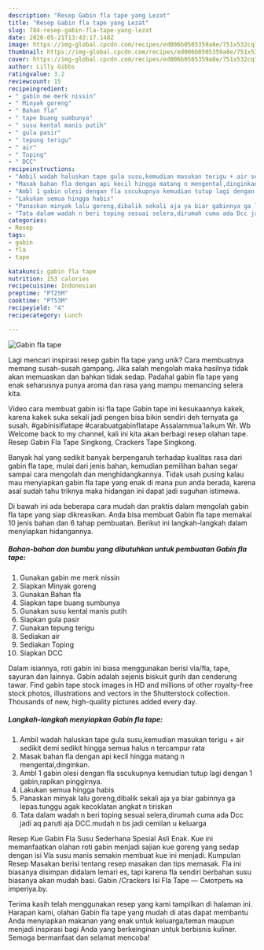 ```yaml
---
description: "Resep Gabin fla tape yang Lezat"
title: "Resep Gabin fla tape yang Lezat"
slug: 784-resep-gabin-fla-tape-yang-lezat
date: 2020-05-21T13:43:17.148Z
image: https://img-global.cpcdn.com/recipes/ed006b0505359a8e/751x532cq70/gabin-fla-tape-foto-resep-utama.jpg
thumbnail: https://img-global.cpcdn.com/recipes/ed006b0505359a8e/751x532cq70/gabin-fla-tape-foto-resep-utama.jpg
cover: https://img-global.cpcdn.com/recipes/ed006b0505359a8e/751x532cq70/gabin-fla-tape-foto-resep-utama.jpg
author: Lilly Gibbs
ratingvalue: 3.2
reviewcount: 15
recipeingredient:
- " gabin me merk nissin"
- " Minyak goreng"
- " Bahan fla"
- " tape buang sumbunya"
- " susu kental manis putih"
- " gula pasir"
- " tepung terigu"
- " air"
- " Toping"
- " DCC"
recipeinstructions:
- "Ambil wadah haluskan tape gula susu,kemudian masukan terigu + air sedikit demi sedikit hingga semua halus n tercampur rata"
- "Masak bahan fla dengan api kecil hingga matang n mengental,dinginkan."
- "Ambl 1 gabin olesi dengan fla sscukupnya kemudian tutup lagi dengan 1 gabin,rapikan pinggirnya."
- "Lakukan semua hingga habis"
- "Panaskan minyak lalu goreng,dibalik sekali aja ya biar gabinnya ga lepas.tunggu agak kecoklatan angkat n tiriskan"
- "Tata dalam wadah n beri toping sesuai selera,dirumah cuma ada Dcc jadi aq paruti aja DCC.mudah n bs jadi cemilan u keluarga"
categories:
- Resep
tags:
- gabin
- fla
- tape

katakunci: gabin fla tape 
nutrition: 153 calories
recipecuisine: Indonesian
preptime: "PT25M"
cooktime: "PT53M"
recipeyield: "4"
recipecategory: Lunch

---
```



![Gabin fla tape](https://img-global.cpcdn.com/recipes/ed006b0505359a8e/751x532cq70/gabin-fla-tape-foto-resep-utama.jpg)

Lagi mencari inspirasi resep gabin fla tape yang unik? Cara membuatnya memang susah-susah gampang. Jika salah mengolah maka hasilnya tidak akan memuaskan dan bahkan tidak sedap. Padahal gabin fla tape yang enak seharusnya punya aroma dan rasa yang mampu memancing selera kita.

Video cara membuat gabin isi fla tape Gabin tape ini kesukaannya kakek, karena kakek suka sekali jadi pengen bisa bikin sendiri deh ternyata ga susah. #gabinisiflatape #carabuatgabinflatape Assalammua&#39;laikum Wr. Wb Welcome back to my channel, kali ini kita akan berbagi resep olahan tape. Resep Gabin Fla Tape Singkong, Crackers Tape Singkong.

Banyak hal yang sedikit banyak berpengaruh terhadap kualitas rasa dari gabin fla tape, mulai dari jenis bahan, kemudian pemilihan bahan segar sampai cara mengolah dan menghidangkannya. Tidak usah pusing kalau mau menyiapkan gabin fla tape yang enak di mana pun anda berada, karena asal sudah tahu triknya maka hidangan ini dapat jadi suguhan istimewa.


Di bawah ini ada beberapa cara mudah dan praktis dalam mengolah gabin fla tape yang siap dikreasikan. Anda bisa membuat Gabin fla tape memakai 10 jenis bahan dan 6 tahap pembuatan. Berikut ini langkah-langkah dalam menyiapkan hidangannya.

<!--inarticleads1-->

##### Bahan-bahan dan bumbu yang dibutuhkan untuk pembuatan Gabin fla tape:

1. Gunakan  gabin me merk nissin
1. Siapkan  Minyak goreng
1. Gunakan  Bahan fla
1. Siapkan  tape buang sumbunya
1. Gunakan  susu kental manis putih
1. Siapkan  gula pasir
1. Gunakan  tepung terigu
1. Sediakan  air
1. Sediakan  Toping
1. Siapkan  DCC


Dalam isiannya, roti gabin ini biasa menggunakan berisi vla/fla, tape, sayuran dan lainnya. Gabin adalah sejenis biskuit gurih dan cenderung tawar. Find gabin tape stock images in HD and millions of other royalty-free stock photos, illustrations and vectors in the Shutterstock collection. Thousands of new, high-quality pictures added every day. 

<!--inarticleads2-->

##### Langkah-langkah menyiapkan Gabin fla tape:

1. Ambil wadah haluskan tape gula susu,kemudian masukan terigu + air sedikit demi sedikit hingga semua halus n tercampur rata
1. Masak bahan fla dengan api kecil hingga matang n mengental,dinginkan.
1. Ambl 1 gabin olesi dengan fla sscukupnya kemudian tutup lagi dengan 1 gabin,rapikan pinggirnya.
1. Lakukan semua hingga habis
1. Panaskan minyak lalu goreng,dibalik sekali aja ya biar gabinnya ga lepas.tunggu agak kecoklatan angkat n tiriskan
1. Tata dalam wadah n beri toping sesuai selera,dirumah cuma ada Dcc jadi aq paruti aja DCC.mudah n bs jadi cemilan u keluarga


Resep Kue Gabin Fla Susu Sederhana Spesial Asli Enak. Kue ini memanfaatkan olahan roti gabin menjadi sajian kue goreng yang sedap dengan isi Vla susu manis semakin membuat kue ini menjadi. Kumpulan Resep Masakan berisi tentang resep masakan dan tips memasak. Fla ini biasanya disimpan didalam lemari es, tapi karena fla sendiri berbahan susu biasanya akan mudah basi. Gabin /Crackers Isi Fla Tape — Смотреть на imperiya.by. 

Terima kasih telah menggunakan resep yang kami tampilkan di halaman ini. Harapan kami, olahan Gabin fla tape yang mudah di atas dapat membantu Anda menyiapkan makanan yang enak untuk keluarga/teman maupun menjadi inspirasi bagi Anda yang berkeinginan untuk berbisnis kuliner. Semoga bermanfaat dan selamat mencoba!
